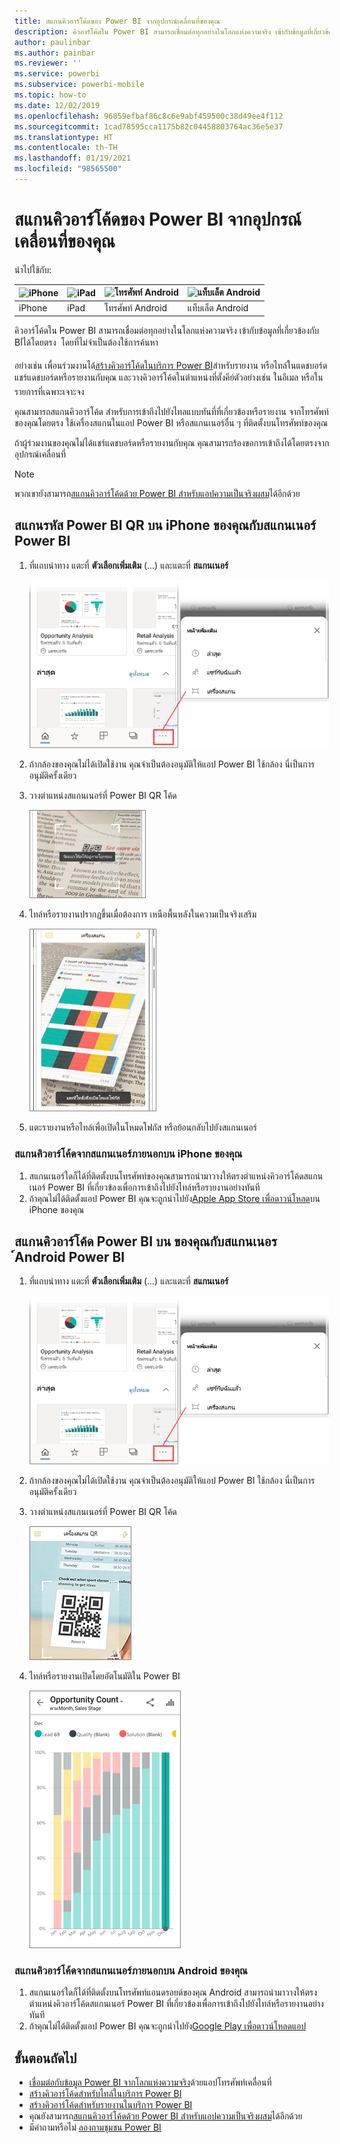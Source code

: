 ```yaml
---
title: สแกนคิวอาร์โค้ดของ Power BI จากอุปกรณ์เคลื่อนที่ของคุณ
description: คิวอาร์โค้ดใน Power BI สามารถเชื่อมต่อทุกอย่างในโลกแห่งความจริง เข้ากับข้อมูลที่เกี่ยวข้องกับ BI ในแอป Power BI สำหรับอุปกรณ์เคลื่อนที่ได้โดยตรง iPhones โดยที่ไม่จำเป็นต้อง Android ใช้การค้นหา
author: paulinbar
ms.author: painbar
ms.reviewer: ''
ms.service: powerbi
ms.subservice: powerbi-mobile
ms.topic: how-to
ms.date: 12/02/2019
ms.openlocfilehash: 96859efbaf86c8c6e9abf459500c38d49ee4f112
ms.sourcegitcommit: 1cad78595cca1175b82c04458803764ac36e5e37
ms.translationtype: HT
ms.contentlocale: th-TH
ms.lasthandoff: 01/19/2021
ms.locfileid: "98565500"
---
```

# <a name="scan-a-power-bi-qr-code-from-your-mobile-device"></a>สแกนคิวอาร์โค้ดของ Power BI จากอุปกรณ์เคลื่อนที่ของคุณ
นำไปใช้กับ:

| ![iPhone](./media/mobile-apps-qr-code/ios-logo-40-px.png) | ![iPad](./media/mobile-apps-qr-code/ios-logo-40-px.png) | ![โทรศัพท์ Android](././media/mobile-apps-qr-code/android-logo-40-px.png) | ![แท็บเล็ต Android](././media/mobile-apps-qr-code/android-logo-40-px.png) |
|:--- |:--- |:--- |:--- |
|iPhone |iPad |โทรศัพท์ Android |แท็บเล็ต Android |

คิวอาร์โค้ดใน Power BI สามารถเชื่อมต่อทุกอย่างในโลกแห่งความจริง เข้ากับข้อมูลที่เกี่ยวข้องกับ BI่ได้โดยตรง &#151; โดยที่ไม่จำเป็นต้องใช้การค้นหา

อย่างเช่น เพื่อนร่วมงานได้[สร้างคิวอาร์โค้ดในบริการ Power BI](../../create-reports/service-create-qr-code-for-tile.md)สำหรับรายงาน หรือไทล์ในแดชบอร์ด แชร์แดชบอร์ดหรือรายงานกับคุณ และวางคิวอาร์โค้ดในตำแหน่งที่ตั้งคีย์&#151;ตัวอย่างเช่น ในอีเมล หรือในรายการที่เฉพาะเจาะจง 

คุณสามารถสแกนคิวอาร์โค้ด สำหรับการเข้าถึงไปยังไทลแบบทันที์ที่เกี่ยวข้องหรือรายงาน จากโทรศัพท์ของคุณโดยตรง ใช้เครื่องสแกนในแอป Power BI หรือสแกนเนอร์อื่น ๆ ที่ติดตั้งบนโทรศัพท์ของคุณ 

ถ้าผู้ร่วมงานของคุณไม่ได้แชร์แดชบอร์ดหรือรายงานกับคุณ คุณสามารถร้องขอการเข้าถึงได้โดยตรงจากอุปกรณ์เคลื่อนที่ 

> [!NOTE]
> พวกเขายังสามารถ[สแกนคิวอาร์โค้ดด้วย Power BI สำหรับแอปความเป็นจริงผสม](./mobile-hololens2-app.md#open-reports-with-qr-codes)ได้อีกด้วย

## <a name="scan-a-power-bi-qr-code-on-your-iphone-with-the-power-bi-scanner"></a>สแกนรหัส Power BI QR บน iPhone ของคุณกับสแกนเนอร์ Power BI

1. ที่แถบนำทาง แตะที่ **ตัวเลือกเพิ่มเติม** (...) และแตะที่ **สแกนเนอร์**

    ![ภาพหน้าจอของตัวเลือกเพิ่มเติมในบานหน้าต่างการนำทาง ที่แสดงการเลือกเครื่องสแกน](media/mobile-apps-qr-code/power-bi-scanner.png)

2. ถ้ากล้องของคุณไม่ได้เปิดใช้งาน คุณจำเป็นต้องอนุมัติให้แอป Power BI ใช้กล้อง นี่เป็นการอนุมัติครั้งเดียว 
 
3. วางตำแหน่งสแกนเนอร์ที่ Power BI QR โค้ด 
   
    ![ภาพหน้าจอของกระดาษหนังสือพิมพ์ ที่แสดงเครื่องสแกนชี้ไปที่คิวอาร์โค้ดของ Power B I](media/mobile-apps-qr-code/power-bi-align-qr-code.png)
4. ไทล์หรือรายงานปรากฏขึ้นเมื่อต้องการ เหนือพื้นหลังในความเป็นจริงเสริม
   
    ![ภาพหน้าจอของรายงาน ที่แสดงการเลื่อนไปเหนือกระดาษหนังสือพิมพ์](media/mobile-apps-qr-code/power-bi-ios-qr-ar-scanner.png)

5. แตะรายงานหรือไทล์เพื่อเปิดในโหมดโฟกัส หรือย้อนกลับไปยังสแกนเนอร์

### <a name="scan-a-qr-code-from-an-external-scanner-on-your-iphone"></a>สแกนคิวอาร์โค้ดจากสแกนเนอร์ภายนอกบน iPhone ของคุณ
1. สแกนเนอร์ใดก็ได้ที่ติดตั้งบนโทรศัพท์ของคุณสามารถนำมาวางให้ตรงตำแหน่งคิวอาร์โค้ดสแกนเนอร์ Power BI ที่เกี่ยวข้องเพื่อการเข้าถึงไปยังไทล์หรือรายงานอย่างทันที 
2. ถ้าคุณไม่ได้ติดตั้งแอป Power BI คุณจะถูกนำไปยัง[Apple App Store เพื่อดาวน์โหลด](https://go.microsoft.com/fwlink/?LinkId=522062)บน iPhone ของคุณ

## <a name="scan-a-power-bi-qr-code-on-your-android-device-with-the-power-bi-scanner"></a>สแกนคิวอาร์โค้ด Power BI บน ของคุณกับสแกนเนอร ์Android Power BI

1. ที่แถบนำทาง แตะที่ **ตัวเลือกเพิ่มเติม** (...) และแตะที่ **สแกนเนอร์**

    ![ภาพหน้าจอของตัวเลือกเพิ่มเติมในบานหน้าต่างการนำทาง ที่แสดงการเลือกเครื่องสแกน](media/mobile-apps-qr-code/power-bi-scanner.png)

2. ถ้ากล้องของคุณไม่ได้เปิดใช้งาน คุณจำเป็นต้องอนุมัติให้แอป Power BI ใช้กล้อง นี่เป็นการอนุมัติครั้งเดียว 

3. วางตำแหน่งสแกนเนอร์ที่ Power BI QR โค้ด 
   
    ![ภาพหน้าจอของเครื่องสแกนคิวอาร์โค้ด ที่แสดงเครื่องสแกนชี้ไปยังคิวอาร์โค้ดของ Power B I](media/mobile-apps-qr-code/pbi_iph_qrscan.png)
4. ไทล์หรือรายงานเปิดโดยอัตโนมัติใน Power BI
   
    ![ภาพหน้าจอของรายงานจำนวนโอกาส ที่แสดงแผนภูมิคอลัมน์ตามเดือนและสถานะของยอดขาย](media/mobile-apps-qr-code/power-bi-android-tile.png)

### <a name="scan-a-qr-code-from-an-external-scanner-on-your-android-device"></a>สแกนคิวอาร์โค้ดจากสแกนเนอร์ภายนอกบน Android ของคุณ
1. สแกนเนอร์ใดก็ได้ที่ติดตั้งบนโทรศัพท์แอนดรอยด์ของคุณ Android สามารถนำมาวางให้ตรงตำแหน่งคิวอาร์โค้ดสแกนเนอร์ Power BI ที่เกี่ยวข้องเพื่อการเข้าถึงไปยังไทล์หรือรายงานอย่างทันที 
2. ถ้าคุณไม่ได้ติดตั้งแอป Power BI คุณจะถูกนำไปยัง[Google Play เพื่อดาวน์โหลดแอป](https://go.microsoft.com/fwlink/?LinkID=544867) 

## <a name="next-steps"></a>ขั้นตอนถัดไป
* [เชื่อมต่อกับข้อมูล Power BI จากโลกแห่งความจริง](mobile-apps-data-in-real-world-context.md)ด้วยแอปโทรศัพท์เคลื่อนที่
* [สร้างคิวอาร์โค้ดสำหรับไทล์ในบริการ Power BI](../../create-reports/service-create-qr-code-for-tile.md)
* [สร้างคิวอาร์โค้ดสำหรับรายงานในบริการ Power BI](../../create-reports/service-create-qr-code-for-report.md)
* คุณยังสามารถ[สแกนคิวอาร์โค้ดด้วย Power BI สำหรับแอปความเป็นจริงผสม](./mobile-hololens2-app.md)ได้อีกด้วย
* มีคำถามหรือไม่ [ลองถามชุมชน Power BI](https://community.powerbi.com/)

